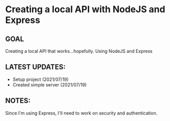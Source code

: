 # Creating a local API with NodeJS and Express
## GOAL
Creating a local API that works...hopefully.
Using NodeJS and Express

## LATEST UPDATES:
- Setup project (2021/07/19)
- Created simple server (2021/07/19)

## NOTES: 
Since I'm using Express, I'll need to work on security and authentication.